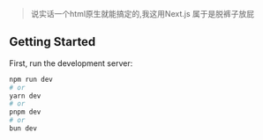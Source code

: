 >说实话一个html原生就能搞定的,我这用Next.js 属于是脱裤子放屁
## Getting Started

First, run the development server:

```bash
npm run dev
# or
yarn dev
# or
pnpm dev
# or
bun dev
```

